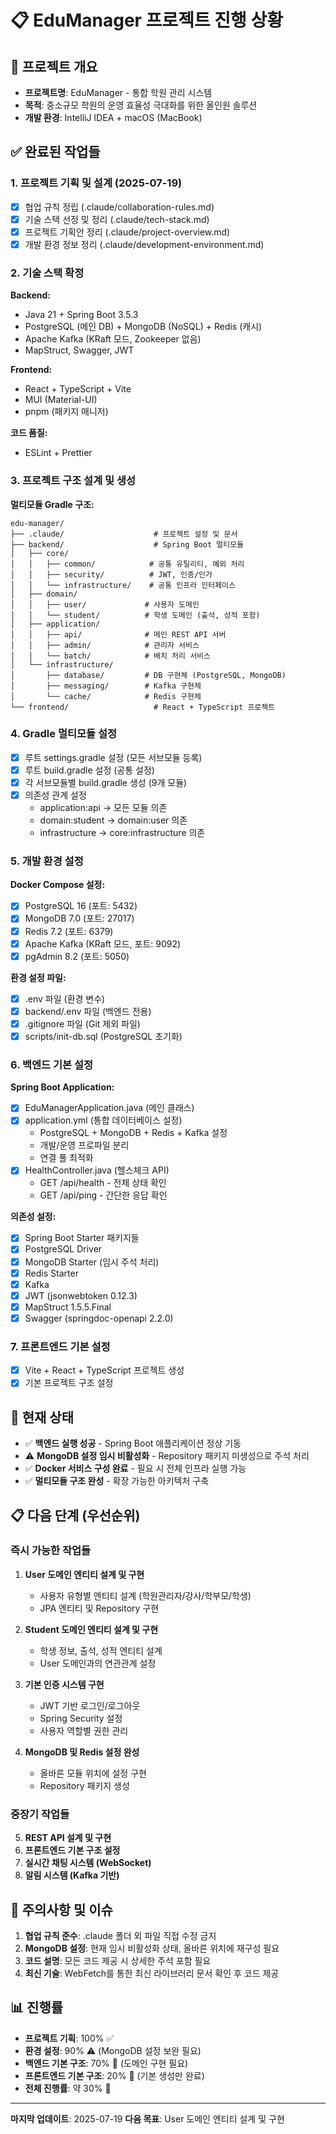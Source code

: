 # 📋 EduManager 프로젝트 진행 상황

## 🎯 프로젝트 개요
- **프로젝트명**: EduManager - 통합 학원 관리 시스템
- **목적**: 중소규모 학원의 운영 효율성 극대화를 위한 올인원 솔루션
- **개발 환경**: IntelliJ IDEA + macOS (MacBook)

## ✅ 완료된 작업들

### 1. 프로젝트 기획 및 설계 (2025-07-19)
- [x] 협업 규칙 정립 (.claude/collaboration-rules.md)
- [x] 기술 스택 선정 및 정리 (.claude/tech-stack.md)
- [x] 프로젝트 기획안 정리 (.claude/project-overview.md)
- [x] 개발 환경 정보 정리 (.claude/development-environment.md)

### 2. 기술 스택 확정
**Backend:**
- Java 21 + Spring Boot 3.5.3
- PostgreSQL (메인 DB) + MongoDB (NoSQL) + Redis (캐시)
- Apache Kafka (KRaft 모드, Zookeeper 없음)
- MapStruct, Swagger, JWT

**Frontend:**
- React + TypeScript + Vite
- MUI (Material-UI)
- pnpm (패키지 매니저)

**코드 품질:**
- ESLint + Prettier

### 3. 프로젝트 구조 설계 및 생성
**멀티모듈 Gradle 구조:**
```
edu-manager/
├── .claude/                    # 프로젝트 설정 및 문서
├── backend/                    # Spring Boot 멀티모듈
│   ├── core/
│   │   ├── common/            # 공통 유틸리티, 예외 처리
│   │   ├── security/          # JWT, 인증/인가
│   │   └── infrastructure/    # 공통 인프라 인터페이스
│   ├── domain/
│   │   ├── user/             # 사용자 도메인
│   │   └── student/          # 학생 도메인 (출석, 성적 포함)
│   ├── application/
│   │   ├── api/              # 메인 REST API 서버
│   │   ├── admin/            # 관리자 서비스
│   │   └── batch/            # 배치 처리 서비스
│   └── infrastructure/
│       ├── database/         # DB 구현체 (PostgreSQL, MongoDB)
│       ├── messaging/        # Kafka 구현체
│       └── cache/            # Redis 구현체
└── frontend/                   # React + TypeScript 프로젝트
```

### 4. Gradle 멀티모듈 설정
- [x] 루트 settings.gradle 설정 (모든 서브모듈 등록)
- [x] 루트 build.gradle 설정 (공통 설정)
- [x] 각 서브모듈별 build.gradle 생성 (9개 모듈)
- [x] 의존성 관계 설정
  - application:api → 모든 모듈 의존
  - domain:student → domain:user 의존
  - infrastructure → core:infrastructure 의존

### 5. 개발 환경 설정
**Docker Compose 설정:**
- [x] PostgreSQL 16 (포트: 5432)
- [x] MongoDB 7.0 (포트: 27017)
- [x] Redis 7.2 (포트: 6379)
- [x] Apache Kafka (KRaft 모드, 포트: 9092)
- [x] pgAdmin 8.2 (포트: 5050)

**환경 설정 파일:**
- [x] .env 파일 (환경 변수)
- [x] backend/.env 파일 (백엔드 전용)
- [x] .gitignore 파일 (Git 제외 파일)
- [x] scripts/init-db.sql (PostgreSQL 초기화)

### 6. 백엔드 기본 설정
**Spring Boot Application:**
- [x] EduManagerApplication.java (메인 클래스)
- [x] application.yml (통합 데이터베이스 설정)
  - PostgreSQL + MongoDB + Redis + Kafka 설정
  - 개발/운영 프로파일 분리
  - 연결 풀 최적화
- [x] HealthController.java (헬스체크 API)
  - GET /api/health - 전체 상태 확인
  - GET /api/ping - 간단한 응답 확인

**의존성 설정:**
- [x] Spring Boot Starter 패키지들
- [x] PostgreSQL Driver
- [x] MongoDB Starter (임시 주석 처리)
- [x] Redis Starter
- [x] Kafka
- [x] JWT (jsonwebtoken 0.12.3)
- [x] MapStruct 1.5.5.Final
- [x] Swagger (springdoc-openapi 2.2.0)

### 7. 프론트엔드 기본 설정
- [x] Vite + React + TypeScript 프로젝트 생성
- [x] 기본 프로젝트 구조 설정

## 🔄 현재 상태
- ✅ **백엔드 실행 성공** - Spring Boot 애플리케이션 정상 기동
- ⚠️ **MongoDB 설정 임시 비활성화** - Repository 패키지 미생성으로 주석 처리
- ✅ **Docker 서비스 구성 완료** - 필요 시 전체 인프라 실행 가능
- ✅ **멀티모듈 구조 완성** - 확장 가능한 아키텍처 구축

## 📋 다음 단계 (우선순위)

### 즉시 가능한 작업들
1. **User 도메인 엔티티 설계 및 구현**
   - 사용자 유형별 엔티티 설계 (학원관리자/강사/학부모/학생)
   - JPA 엔티티 및 Repository 구현

2. **Student 도메인 엔티티 설계 및 구현**
   - 학생 정보, 출석, 성적 엔티티 설계
   - User 도메인과의 연관관계 설정

3. **기본 인증 시스템 구현**
   - JWT 기반 로그인/로그아웃
   - Spring Security 설정
   - 사용자 역할별 권한 관리

4. **MongoDB 및 Redis 설정 완성**
   - 올바른 모듈 위치에 설정 구현
   - Repository 패키지 생성

### 중장기 작업들
5. **REST API 설계 및 구현**
6. **프론트엔드 기본 구조 설정**
7. **실시간 채팅 시스템 (WebSocket)**
8. **알림 시스템 (Kafka 기반)**

## 🚨 주의사항 및 이슈
1. **협업 규칙 준수**: .claude 폴더 외 파일 직접 수정 금지
2. **MongoDB 설정**: 현재 임시 비활성화 상태, 올바른 위치에 재구성 필요
3. **코드 설명**: 모든 코드 제공 시 상세한 주석 포함 필요
4. **최신 기술**: WebFetch를 통한 최신 라이브러리 문서 확인 후 코드 제공

## 📊 진행률
- **프로젝트 기획**: 100% ✅
- **환경 설정**: 90% ⚠️ (MongoDB 설정 보완 필요)
- **백엔드 기본 구조**: 70% 🔄 (도메인 구현 필요)
- **프론트엔드 기본 구조**: 20% 🔄 (기본 생성만 완료)
- **전체 진행률**: 약 30% 🔄

---
**마지막 업데이트**: 2025-07-19
**다음 목표**: User 도메인 엔티티 설계 및 구현